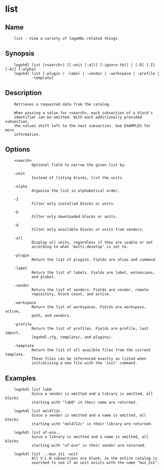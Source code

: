 # list

## Name

        list - View a variety of legoHDL-related things

## Synopsis

        legohdl list [<search>] [[-unit [-all] [-ignore-tb]] | [-D] [-I] [-A]] [-alpha]
        legohdl list [-plugin | -label | -vendor | -workspace | -profile | 
                -template]

## Description

        Retrieves a requested data from the catalog.

        When passing a value for <search>, each subsection of a block's
        identifier can be omitted. With each additionally provided subsection,
        the values shift left to the next subsection. See EXAMPLES for more 
        information.

## Options

        <search>
                Optional field to narrow the given list by. 

        -unit
                Instead of listing blocks, list the units.

        -alpha
                Organize the list in alphabetical order.

        -I
                Filter only installed blocks or units.

        -D
                Filter only downloaded blocks or units.    

        -A
                Filter only available blocks or units from vendors.

        -all
                Display all units, regardless if they are usable or not
                according to what 'multi-develop' is set to.

        -plugin
                Return the list of plugins. Fields are alias and command.

        -label
                Return the list of labels. Fields are label, extensions,
                and global.

        -vendor
                Return the list of vendors. Fields are vendor, remote 
                repository, block count, and active.

        -workspace
                Return the list of workspaces. Fields are workspace, active, 
                path, and vendors.

        -profile
                Return the list of profiles. Fields are profile, last import, 
                legohdl.cfg, template/, and plugins/.

        -template
                Return the list of all availble files from the current template.
                These files can be referenced exactly as listed when 
                initializing a new file with the 'init' command.

## Examples

        legohdl list lab0
                Since a vendor is omitted and a library is omitted, all blocks 
                starting with "lab0" in their name are returned.

        legohdl list eel4712c.  
                Since a vendor is omitted and a name is omitted, all blocks 
                starting with "eel4712c" in their library are returned.

        legohdl list uf-ece..
                Since a library is omitted and a name is omitted, all blocks 
                starting with "uf-ece" in their vendor are returned.

        legohdl list ..:mux_2x1 -unit
                All V.L.N subsections are blank, so the entire catalog is 
                searched to see if an unit exists with the name "mux_2x1".


